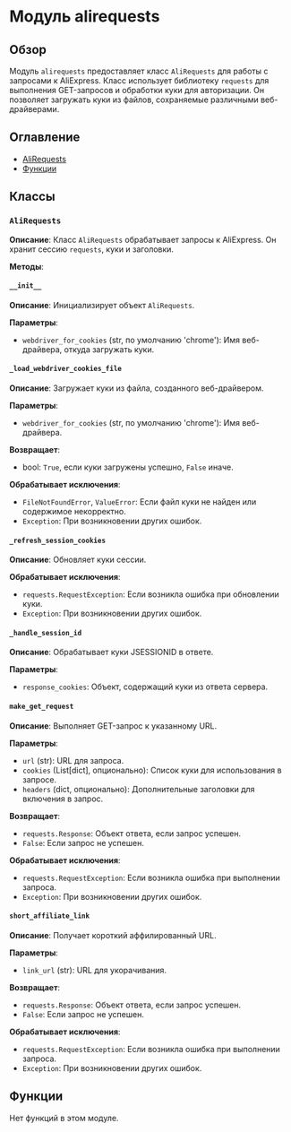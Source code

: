 # Модуль alirequests

## Обзор

Модуль `alirequests` предоставляет класс `AliRequests` для работы с запросами к AliExpress.  Класс использует библиотеку `requests` для выполнения GET-запросов и обработки куки для авторизации.  Он позволяет загружать куки из файлов, сохраняемые различными веб-драйверами.

## Оглавление

* [AliRequests](#alie-requests)
* [Функции](#функции)

## Классы

### `AliRequests`

**Описание**: Класс `AliRequests` обрабатывает запросы к AliExpress. Он хранит сессию `requests`, куки и заголовки.

**Методы**:

#### `__init__`

**Описание**: Инициализирует объект `AliRequests`.

**Параметры**:

- `webdriver_for_cookies` (str, по умолчанию 'chrome'): Имя веб-драйвера, откуда загружать куки.


#### `_load_webdriver_cookies_file`

**Описание**: Загружает куки из файла, созданного веб-драйвером.

**Параметры**:

- `webdriver_for_cookies` (str, по умолчанию 'chrome'): Имя веб-драйвера.


**Возвращает**:

- bool: `True`, если куки загружены успешно, `False` иначе.


**Обрабатывает исключения**:

- `FileNotFoundError`, `ValueError`: Если файл куки не найден или содержимое некорректно.
- `Exception`: При возникновении других ошибок.


#### `_refresh_session_cookies`

**Описание**: Обновляет куки сессии.

**Обрабатывает исключения**:

- `requests.RequestException`: Если возникла ошибка при обновлении куки.
- `Exception`: При возникновении других ошибок.

#### `_handle_session_id`

**Описание**: Обрабатывает куки JSESSIONID в ответе.

**Параметры**:

- `response_cookies`: Объект, содержащий куки из ответа сервера.


#### `make_get_request`

**Описание**: Выполняет GET-запрос к указанному URL.

**Параметры**:

- `url` (str): URL для запроса.
- `cookies` (List[dict], опционально): Список куки для использования в запросе.
- `headers` (dict, опционально): Дополнительные заголовки для включения в запрос.


**Возвращает**:

- `requests.Response`: Объект ответа, если запрос успешен.
- `False`: Если запрос не успешен.


**Обрабатывает исключения**:

- `requests.RequestException`: Если возникла ошибка при выполнении запроса.
- `Exception`: При возникновении других ошибок.


#### `short_affiliate_link`

**Описание**: Получает короткий аффилированный URL.

**Параметры**:

- `link_url` (str): URL для укорачивания.


**Возвращает**:

- `requests.Response`: Объект ответа, если запрос успешен.
- `False`: Если запрос не успешен.

**Обрабатывает исключения**:

- `requests.RequestException`: Если возникла ошибка при выполнении запроса.
- `Exception`: При возникновении других ошибок.


## Функции

Нет функций в этом модуле.